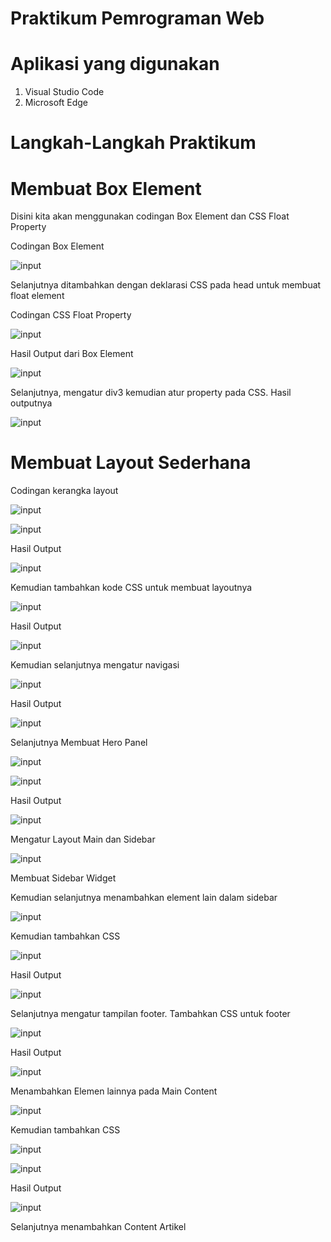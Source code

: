 # Praktikum Pemrograman Web

# Aplikasi yang digunakan
1. Visual Studio Code
2. Microsoft Edge

# Langkah-Langkah Praktikum

# Membuat Box Element

Disini kita akan menggunakan codingan Box Element dan CSS Float Property

Codingan Box Element





![input](https://github.com/ikmalriyan21/Lab4Web/blob/caf784787b288256455125a13842da84b8a7ec63/gambar/codingan%20box%20element.png)

Selanjutnya ditambahkan dengan deklarasi CSS pada head untuk membuat float element

Codingan CSS Float Property





![input](https://github.com/ikmalriyan21/Lab4Web/blob/d71cdb87407b0f0f3455da2880a7def3fc6b1896/gambar/codingan%20css%20float%20property.png)

Hasil Output dari Box Element





![input](https://github.com/ikmalriyan21/Lab4Web/blob/ae0a1ae760ae2c01ca25ecff3aabeaf3462a1cfb/gambar/output%20box%20element.png)

Selanjutnya, mengatur div3 kemudian atur property pada CSS. Hasil outputnya





![input](https://github.com/ikmalriyan21/Lab4Web/blob/340e6dec83e806ff2720ed48c536bea8a32b1bde/gambar/output%20clearfix%20element.png)

# Membuat Layout Sederhana

Codingan kerangka layout





![input](https://github.com/ikmalriyan21/Lab4Web/blob/257138c54a0975f742be21db57ec9066a10ed77f/gambar/codingan%20kerangka%20layout%201.png)





![input](https://github.com/ikmalriyan21/Lab4Web/blob/818e001828bffb96abb3173cb2f0518387e9b1a2/gambar/codingan%20kerangka%20layout%202.png)

Hasil Output





![input](https://github.com/ikmalriyan21/Lab4Web/blob/80e25eb9df0a71cc84e6cf23ef98b195ca727e6b/gambar/output%20layout%20sederhana%201.png)

Kemudian tambahkan kode CSS untuk membuat layoutnya





![input](https://github.com/ikmalriyan21/Lab4Web/blob/e6634ab1ecef0491298315640aae10deb96f11d8/gambar/codingan%20css%20style.png)

Hasil Output





![input](https://github.com/ikmalriyan21/Lab4Web/blob/c76838c3f7d9f061052cb3da56df94566b5a1a0f/gambar/output%20layout%20sederhana%202.png)

Kemudian selanjutnya mengatur navigasi





![input](https://github.com/ikmalriyan21/Lab4Web/blob/e586d34bc6c669d96224c997755295b707fa12fc/gambar/codingan%20navigasi.png)

Hasil Output





![input](https://github.com/ikmalriyan21/Lab4Web/blob/8478528b73b792c3c5e510fce51b1d5905fef22d/gambar/output%20navigasi.png)

Selanjutnya Membuat Hero Panel





![input](https://github.com/ikmalriyan21/Lab4Web/blob/ba94940250ecb5ba3a6c9a1616dbcdfaa72f07b4/gambar/codingan%20hero%20panel.png)





![input](https://github.com/ikmalriyan21/Lab4Web/blob/68898687c59a9536845c55090338259bc2569327/gambar/codingan%20css%20hero%20panel.png)

Hasil Output





![input](https://github.com/ikmalriyan21/Lab4Web/blob/64848f17910d23ab9eb17e88d3c79f3d63ce758e/gambar/output%20hero%20panel.png)

Mengatur Layout Main dan Sidebar





![input](https://github.com/ikmalriyan21/Lab4Web/blob/e9f629425cc215b26be1fe81ec27427a240c99ab/gambar/codingan%20layout%20main%20dan%20sidebar.png)

Membuat Sidebar Widget

Kemudian selanjutnya menambahkan element lain dalam sidebar





![input](https://github.com/ikmalriyan21/Lab4Web/blob/2ff7e0e43ef24b4280c94e0bc79d0ea2cd154b1f/gambar/codingan%20sidebar.png)

Kemudian tambahkan CSS





![input](https://github.com/ikmalriyan21/Lab4Web/blob/614d42d2b1b1a4b7de43c53d09fd22bae30fb7c6/gambar/codingan%20css%20widget.png)

Hasil Output





![input](https://github.com/ikmalriyan21/Lab4Web/blob/d2927c65d425612f6ec93b23125a87c5e2ecf42d/gambar/output%20sidebar.png)

Selanjutnya mengatur tampilan footer. Tambahkan CSS untuk footer





![input](https://github.com/ikmalriyan21/Lab4Web/blob/0be5ecc9749f6978c9fecacc6b7a838b3b9ddfe1/gambar/codingan%20mengatur%20footer.png)

Hasil Output





![input](https://github.com/ikmalriyan21/Lab4Web/blob/7349dfe4f0575464046ff68fb2cab7d2b1226d43/gambar/output%20footer.png)

Menambahkan Elemen lainnya pada Main Content





![input](https://github.com/ikmalriyan21/Lab4Web/blob/e1d46a0bdd91c54de8b948536d65ff7a895dfc47/gambar/codingan%20main%20content.png)

Kemudian tambahkan CSS





![input](https://github.com/ikmalriyan21/Lab4Web/blob/14b23d978be418be024db201deee6358006bf445/gambar/codingan%20css%20main%20content%201.png)





![input](https://github.com/ikmalriyan21/Lab4Web/blob/9dbe31b4735e751117952a3ed6067223ae6ddd0a/gambar/codingan%20css%20main%20content%202.png)

Hasil Output





![input](https://github.com/ikmalriyan21/Lab4Web/blob/b6d33fd58079413c02db52e1200589a1bff8fcc8/gambar/output%20main%20content.png)

Selanjutnya menambahkan Content Artikel















